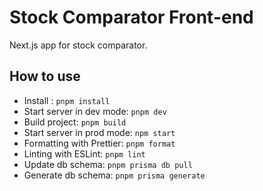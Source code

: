 # Stock Comparator Front-end

Next.js app for stock comparator.

## How to use
- Install : `pnpm install`
- Start server in dev mode: `pnpm dev`
- Build project: `pnpm build`
- Start server in prod mode: `npm start`
- Formatting with Prettier: `pnpm format`
- Linting with ESLint: `pnpm lint`
- Update db schema: `pnpm prisma db pull`
- Generate db schema: `pnpm prisma generate`
